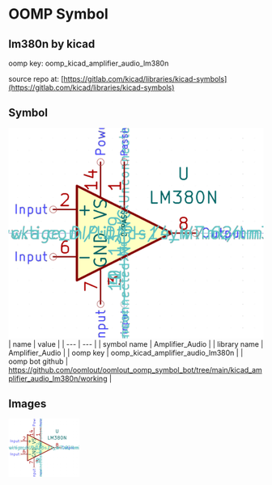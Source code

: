# OOMP Symbol  
## lm380n  by kicad  
  
oomp key: oomp_kicad_amplifier_audio_lm380n  
  
source repo at: [https://gitlab.com/kicad/libraries/kicad-symbols](https://gitlab.com/kicad/libraries/kicad-symbols)  
## Symbol  
  
[![working.png](working_600.png)](working.png)  
| name | value | 
| --- | --- | 
| symbol name | Amplifier_Audio | 
| library name | Amplifier_Audio | 
| oomp key | oomp_kicad_amplifier_audio_lm380n | 
| oomp bot github | https://github.com/oomlout/oomlout_oomp_symbol_bot/tree/main/kicad_amplifier_audio_lm380n/working | 
## Images  
  
[![working.png](working_140.png)](working.png)  
